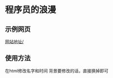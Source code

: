 # 程序员的浪漫

## 示例网页
[网站地址/](https://zhenghonghai.github.io/love/)

## 使用方法

在html修改名字和时间
背景要修改的话，直接换掉即可

